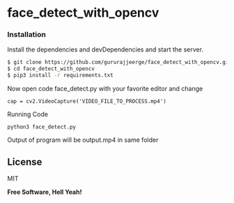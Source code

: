 # face_detect_with_opencv

### Installation

Install the dependencies and devDependencies and start the server.

```sh
$ git clone https://github.com/gururajjeerge/face_detect_with_opencv.git
$ cd face_detect_with_opencv
$ pip3 install -r requirements.txt
```

Now open code face_detect.py with your favorite editor and change 

```
cap = cv2.VideoCapture('VIDEO_FILE_TO_PROCESS.mp4')
```

Running Code

```
python3 face_detect.py
```

Output of program will be output.mp4 in same folder


License
----

MIT


**Free Software, Hell Yeah!**
